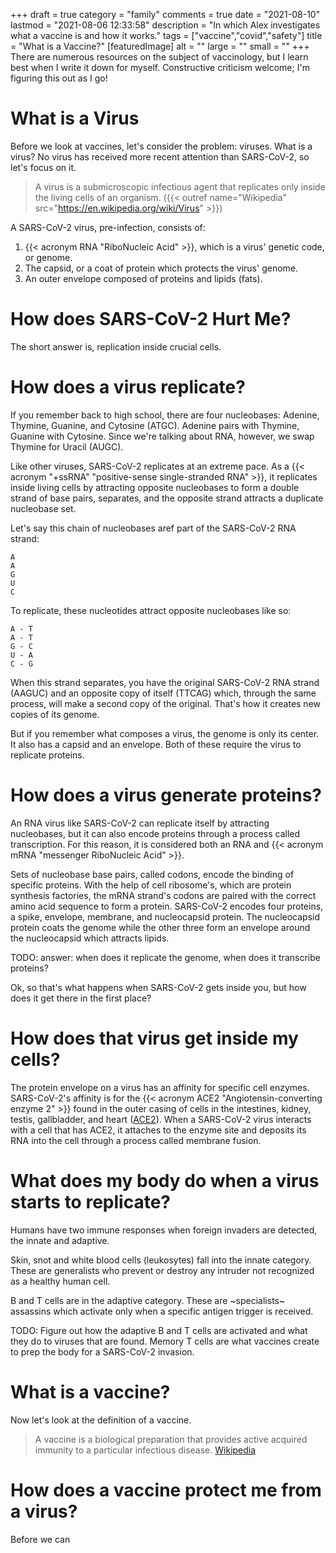 +++
draft = true
category = "family"
comments = true
date = "2021-08-10"
lastmod = "2021-08-06 12:33:58"
description = "In which Alex investigates what a vaccine is and how it works."
tags = ["vaccine","covid","safety"]
title = "What is a Vaccine?"
[featuredImage]
  alt = ""
  large = ""
  small = ""
+++
There are numerous resources on the subject of vaccinology, but I learn best when I write it down for myself. Constructive criticism welcome; I'm figuring this out as I go!

# What is a Virus

Before we look at vaccines, let's consider the problem: viruses. What is a virus? No virus has received more recent attention than SARS-CoV-2, so let's focus on it.

> A virus is a submicroscopic infectious agent that replicates only inside the living cells of an organism. ({{< outref name="Wikipedia" src="https://en.wikipedia.org/wiki/Virus" >}})

A SARS-CoV-2 virus, pre-infection, consists of:

1. {{< acronym RNA "RiboNucleic Acid" >}}, which is a virus' genetic code, or genome.
2. The capsid, or a coat of protein which protects the virus' genome.
3. An outer envelope composed of proteins and lipids (fats).

# How does SARS-CoV-2 Hurt Me?

The short answer is, replication inside crucial cells.

# How does a virus replicate?

If you remember back to high school, there are four nucleobases: Adenine, Thymine, Guanine, and Cytosine (ATGC). Adenine pairs with Thymine, Guanine with Cytosine. Since we're talking about RNA, however, we swap Thymine for Uracil (AUGC).

Like other viruses, SARS-CoV-2 replicates at an extreme pace. As a {{< acronym "+ssRNA" "positive-sense single-stranded RNA" >}}, it replicates inside living cells by attracting opposite nucleobases to form a double strand of base pairs, separates, and the opposite strand attracts a duplicate nucleobase set.

Let's say this chain of nucleobases aref part of the SARS-CoV-2 RNA strand:

```
A
A
G
U
C
```

To replicate, these nucleotides attract opposite nucleobases like so:

```
A - T
A - T
G - C
U - A
C - G
```

When this strand separates, you have the original SARS-CoV-2 RNA strand (AAGUC) and an opposite copy of itself (TTCAG) which, through the same process, will make a second copy of the original. That's how it creates new copies of its genome.

But if you remember what composes a virus, the genome is only its center. It also has a capsid and an envelope. Both of these require the virus to replicate proteins.

# How does a virus generate proteins?

An RNA virus like SARS-CoV-2 can replicate itself by attracting nucleobases, but it can also encode proteins through a process called transcription. For this reason, it is considered both an RNA and {{< acronym mRNA "messenger RiboNucleic Acid" >}}.

Sets of nucleobase base pairs, called codons, encode the binding of specific proteins. With the help of cell ribosome's, which are protein synthesis factories, the mRNA strand's codons are paired with the correct amino acid sequence to form a protein. SARS-CoV-2 encodes four proteins, a spike, envelope, membrane, and nucleocapsid protein. The nucleocapsid protein coats the genome while the other three form an envelope around the nucleocapsid which attracts lipids.

TODO: answer: when does it replicate the genome, when does it transcribe proteins?

Ok, so that's what happens when SARS-CoV-2 gets inside you, but how does it get there in the first place?

# How does that virus get inside my cells?

The protein envelope on a virus has an affinity for specific cell enzymes. SARS-CoV-2's affinity is for the {{< acronym ACE2 "Angiotensin-converting enzyme 2" >}} found in the outer casing of cells in the intestines, kidney, testis, gallbladder, and heart ([ACE2](https://en.wikipedia.org/wiki/Angiotensin-converting_enzyme_2)). When a SARS-CoV-2 virus interacts with a cell that has ACE2, it attaches to the enzyme site and deposits its RNA into the cell through a process called membrane fusion.

# What does my body do when a virus starts to replicate?

Humans have two immune responses when foreign invaders are detected, the innate and adaptive.

Skin, snot and white blood cells (leukosytes) fall into the innate category. These are generalists who prevent or destroy any intruder not recognized as a healthy human cell.

B and T cells are in the adaptive category. These are ~specialists~ assassins which activate only when a specific antigen trigger is received.

TODO: Figure out how the adaptive B and T cells are activated and what they do to viruses that are found. Memory T cells are what vaccines create to prep the body for a SARS-CoV-2 invasion.

# What is a vaccine?

Now let's look at the definition of a vaccine.

> A vaccine is a biological preparation that provides active acquired immunity to a particular infectious disease. [Wikipedia](https://en.wikipedia.org/wiki/Vaccine)

# How does a vaccine protect me from a virus?

Before we can


